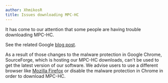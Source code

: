 ```yaml
---
author: XhmikosR
title: Issues downloading MPC-HC
---
```


It has come to our attention that some people are having trouble downloading MPC-HC.

<!--more-->

See the related Google [blog post](https://search.googleblog.com/2015/02/more-protection-from-unwanted-software.html).

As a result of those changes to the malware protection in Google Chrome,
SourceForge, which is hosting our MPC-HC downloads, can't be used to get the latest version of our software.
We advise users to use a different browser like [Mozilla Firefox](https://www.mozilla.org/en-US/firefox/new/)
or disable the malware protection in Chrome in order to download MPC-HC.
